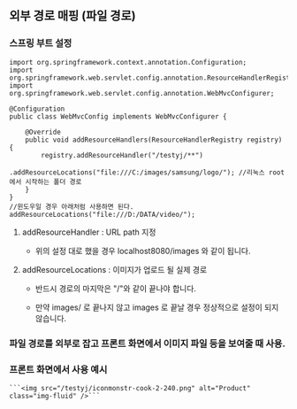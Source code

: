 ## 외부 경로 매핑 (파일 경로)

### 스프링 부트 설정
```
import org.springframework.context.annotation.Configuration;
import org.springframework.web.servlet.config.annotation.ResourceHandlerRegistry;
import org.springframework.web.servlet.config.annotation.WebMvcConfigurer;

@Configuration
public class WebMvcConfig implements WebMvcConfigurer {

    @Override
    public void addResourceHandlers(ResourceHandlerRegistry registry) {
        registry.addResourceHandler("/testyj/**")
                .addResourceLocations("file:///C:/images/samsung/logo/"); //리눅스 root에서 시작하는 폴더 경로
    }
}
//윈도우일 경우 아래처럼 사용하면 된다.
addResourceLocations("file:///D:/DATA/video/");
```


1) addResourceHandler : URL path 지정

    - 위의 설정 대로 했을 경우 localhost8080/images 와 같이 됩니다.

2) addResourceLocations : 이미지가 업로드 될 실제 경로

    - 반드시 경로의 마지막은 "/"와 같이 끝나야 합니다.

    - 만약 images/ 로 끝나지 않고 images 로 끝날 경우 정상적으로 설정이 되지 않습니다.
### 파일 경로를 외부로 잡고 프론트 화면에서 이미지 파일 등을 보여줄 때 사용.  
### 프론트 화면에서 사용 예시
  
    ```<img src="/testyj/iconmonstr-cook-2-240.png" alt="Product" class="img-fluid" />```